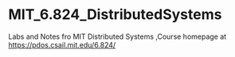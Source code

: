 # MIT_6.824_DistributedSystems
Labs and Notes fro MIT Distributed Systems ,Course homepage at https://pdos.csail.mit.edu/6.824/
